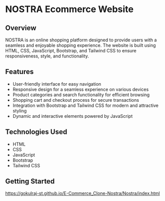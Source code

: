 # NOSTRA Ecommerce Website

## Overview

NOSTRA is an online shopping platform designed to provide users with a seamless and enjoyable shopping experience. The website is built using HTML, CSS, JavaScript, Bootstrap, and Tailwind CSS to ensure responsiveness, style, and functionality.

## Features

- User-friendly interface for easy navigation
- Responsive design for a seamless experience on various devices
- Product categories and search functionality for efficient browsing
- Shopping cart and checkout process for secure transactions
- Integration with Bootstrap and Tailwind CSS for modern and attractive styling
- Dynamic and interactive elements powered by JavaScript

## Technologies Used

- HTML
- CSS
- JavaScript
- Bootstrap
- Tailwind CSS

## Getting Started

https://gokulraj-st.github.io/E-Commerce_Clone-Nostra/Nostra/index.html
